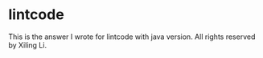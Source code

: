 # lintcode
This is the answer I wrote for lintcode with java version.
All rights reserved by Xiling Li.
